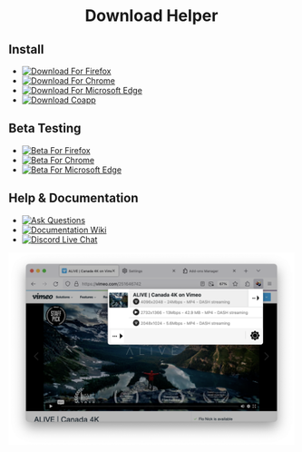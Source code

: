 <h1 align="center">Download Helper</h1>

<h2>Install</h2>
<ul>
  <li><a href="https://addons.mozilla.org/firefox/addon/video-downloadhelper"><img alt="Download For Firefox" src="https://img.shields.io/amo/dw/video-downloadhelper?label=Download For Firefox&style=flat-square"></a>
  <li><a href="https://chrome.google.com/webstore/detail/video-downloadhelper/lmjnegcaeklhafolokijcfjliaokphfk"><img alt="Download For Chrome" src="https://img.shields.io/chrome-web-store/users/lmjnegcaeklhafolokijcfjliaokphfk?label=Download For Chrome&style=flat-square"></a>
  <li><a href="https://microsoftedge.microsoft.com/addons/detail/video-downloadhelper/jmkaglaafmhbcpleggkmaliipiilhldn"><img alt="Download For Microsoft Edge" src="https://img.shields.io/badge/Download_For_Edge-blue?style=flat-square&logo=microsoftedge&logoColor=white"></a>
  <li><a href="https://www.downloadhelper.net/install-coapp-v2"><img alt="Download Coapp" src="https://img.shields.io/badge/download-coapp-orange?style=flat-square&logoColor=orange"></a>
</ul>

<h2>Beta Testing</h2>
<ul>
  <li><a href="https://www.downloadhelper.net/firefox/betas"><img alt="Beta For Firefox" src="https://img.shields.io/amo/dw/video-downloadhelper?label=Beta For Firefox&style=flat-square"></a>
  <li><a href="https://chromewebstore.google.com/detail/video-downloadhelper-beta/pfoiagbblcbmognbkekfpodpidedkmcc"><img alt="Beta For Chrome" src="https://img.shields.io/chrome-web-store/users/pfoiagbblcbmognbkekfpodpidedkmcc?label=Beta For Chrome&style=flat-square"></a>
  <li><a href="https://microsoftedge.microsoft.com/addons/detail/video-downloadhelper-beta/fojefjolbhfidomcaelhceoldmmpcaga"><img alt="Beta For Microsoft Edge" src="https://img.shields.io/badge/Download_For_Edge-blue?style=flat-square&logo=microsoftedge&logoColor=white"></a>
</ul>

<h2>Help &amp; Documentation</h2>
<ul>
  <li><a href="https://github.com/aclap-dev/download-helper/discussions"><img alt="Ask Questions" src="https://img.shields.io/github/discussions/aclap-dev/download-helper?label=Ask Questions&style=flat-square"></a>
  <li><a href="https://github.com/aclap-dev/download-helper/wiki"><img alt="Documentation Wiki" src="https://img.shields.io/badge/documentation-wiki-red?style=flat-square&logoColor=orange"></a>
  <li><a href="https://discord.gg/5unMGyBgSk"><img alt="Discord Live Chat" src="https://img.shields.io/badge/-Discord-5865F2?logo=Discord&logoColor=white&style=flat-square"></a>
</ul>

[![](assets/screenshot.png)](https://downloadhelper.net)

